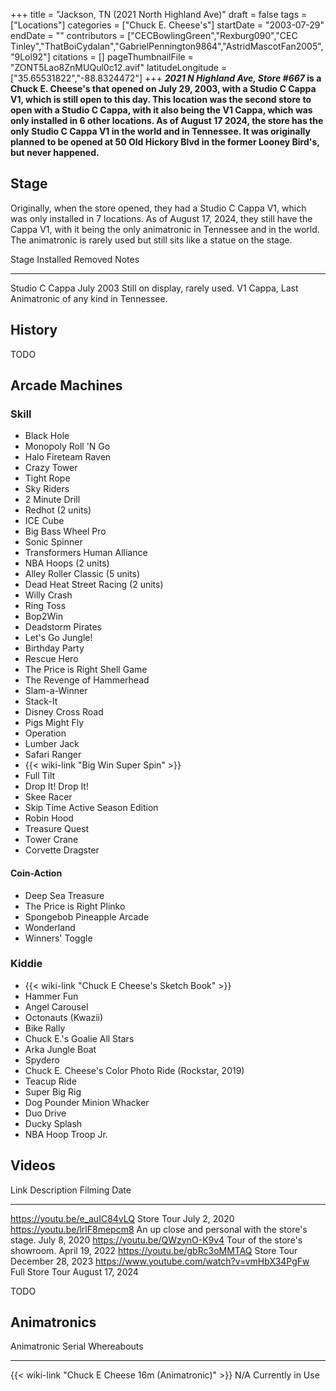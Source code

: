 +++
title = "Jackson, TN (2021 North Highland Ave)"
draft = false
tags = ["Locations"]
categories = ["Chuck E. Cheese's"]
startDate = "2003-07-29"
endDate = ""
contributors = ["CECBowlingGreen","Rexburg090","CEC Tinley","ThatBoiCydalan","GabrielPennington9864","AstridMascotFan2005","9Lol92"]
citations = []
pageThumbnailFile = "ZONT5Lao8ZnMUQul0c12.avif"
latitudeLongitude = ["35.65531822","-88.8324472"]
+++
***2021 N Highland Ave, Store #667* is a Chuck E. Cheese's that opened on July 29, 2003, with a Studio C Cappa V1, which is still open to this day.
This location was the second store to open with a Studio C Cappa, with it also being the V1 Cappa, which was only installed in 6 other locations. As of August 17 2024, the store has the only Studio C Cappa V1 in the world and in Tennessee.
It was originally planned to be opened at 50 Old Hickory Blvd in the former Looney Bird's, but never happened.**

## Stage

Originally, when the store opened, they had a Studio C Cappa V1, which was only installed in 7 locations. As of August 17, 2024, they still have the Cappa V1, with it being the only animatronic in Tennessee and in the world. The animatronic is rarely used but still sits like a statue on the stage.

  Stage            Installed   Removed                          Notes
  ---------------- ----------- -------------------------------- ------------------------------------------------------
  Studio C Cappa   July 2003   Still on display, rarely used.   V1 Cappa, Last Animatronic of any kind in Tennessee.

## History

TODO

## Arcade Machines

### Skill

- Black Hole
- Monopoly Roll 'N Go
- Halo Fireteam Raven
- Crazy Tower
- Tight Rope
- Sky Riders
- 2 Minute Drill
- Redhot (2 units)
- ICE Cube
- Big Bass Wheel Pro
- Sonic Spinner
- Transformers Human Alliance
- NBA Hoops (2 units)
- Alley Roller Classic (5 units)
- Dead Heat Street Racing (2 units)
- Willy Crash
- Ring Toss
- Bop2Win
- Deadstorm Pirates
- Let's Go Jungle!
- Birthday Party
- Rescue Hero
- The Price is Right Shell Game
- The Revenge of Hammerhead
- Slam-a-Winner
- Stack-It
- Disney Cross Road
- Pigs Might Fly
- Operation
- Lumber Jack
- Safari Ranger
- {{< wiki-link "Big Win Super Spin" >}}
- Full Tilt
- Drop It! Drop It!
- Skee Racer
- Skip Time Active Season Edition
- Robin Hood
- Treasure Quest
- Tower Crane
- Corvette Dragster

#### Coin-Action

- Deep Sea Treasure
- The Price is Right Plinko
- Spongebob Pineapple Arcade
- Wonderland
- Winners' Toggle

### Kiddie

- {{< wiki-link "Chuck E Cheese's Sketch Book" >}}
- Hammer Fun
- Angel Carousel
- Octonauts (Kwazii)
- Bike Rally
- Chuck E.'s Goalie All Stars
- Arka Jungle Boat
- Spydero
- Chuck E. Cheese's Color Photo Ride (Rockstar, 2019)
- Teacup Ride
- Super Big Rig
- Dog Pounder Minion Whacker
- Duo Drive
- Ducky Splash
- NBA Hoop Troop Jr.

## Videos

  Link                                          Description                                        Filming Date
  --------------------------------------------- -------------------------------------------------- -------------------
  https://youtu.be/e_auIC84vLQ                  Store Tour                                         July 2, 2020
  https://youtu.be/lrlF8mepcm8                  An up close and personal with the store's stage.   July 8, 2020
  https://youtu.be/QWzynO-K9v4                  Tour of the store's showroom.                      April 19, 2022
  https://youtu.be/gbRc3oMMTAQ                  Store Tour                                         December 28, 2023
  https://www.youtube.com/watch?v=vmHbX34PgFw   Full Store Tour                                    August 17, 2024

TODO

## Animatronics

  Animatronic                                                Serial   Whereabouts
  ---------------------------------------------------------- -------- ------------------
  {{< wiki-link "Chuck E Cheese 16m (Animatronic)" >}}   N/A      Currently in Use
